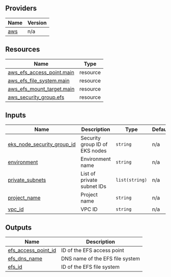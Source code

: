 <!-- BEGIN_TF_DOCS -->


## Providers

| Name | Version |
|------|---------|
| <a name="provider_aws"></a> [aws](#provider\_aws) | n/a |

## Resources

| Name | Type |
|------|------|
| [aws_efs_access_point.main](https://registry.terraform.io/providers/hashicorp/aws/latest/docs/resources/efs_access_point) | resource |
| [aws_efs_file_system.main](https://registry.terraform.io/providers/hashicorp/aws/latest/docs/resources/efs_file_system) | resource |
| [aws_efs_mount_target.main](https://registry.terraform.io/providers/hashicorp/aws/latest/docs/resources/efs_mount_target) | resource |
| [aws_security_group.efs](https://registry.terraform.io/providers/hashicorp/aws/latest/docs/resources/security_group) | resource |

## Inputs

| Name | Description | Type | Default | Required |
|------|-------------|------|---------|:--------:|
| <a name="input_eks_node_security_group_id"></a> [eks\_node\_security\_group\_id](#input\_eks\_node\_security\_group\_id) | Security group ID of EKS nodes | `string` | n/a | yes |
| <a name="input_environment"></a> [environment](#input\_environment) | Environment name | `string` | n/a | yes |
| <a name="input_private_subnets"></a> [private\_subnets](#input\_private\_subnets) | List of private subnet IDs | `list(string)` | n/a | yes |
| <a name="input_project_name"></a> [project\_name](#input\_project\_name) | Project name | `string` | n/a | yes |
| <a name="input_vpc_id"></a> [vpc\_id](#input\_vpc\_id) | VPC ID | `string` | n/a | yes |

## Outputs

| Name | Description |
|------|-------------|
| <a name="output_efs_access_point_id"></a> [efs\_access\_point\_id](#output\_efs\_access\_point\_id) | ID of the EFS access point |
| <a name="output_efs_dns_name"></a> [efs\_dns\_name](#output\_efs\_dns\_name) | DNS name of the EFS file system |
| <a name="output_efs_id"></a> [efs\_id](#output\_efs\_id) | ID of the EFS file system |
<!-- END_TF_DOCS -->